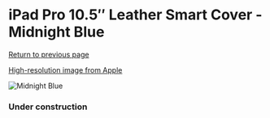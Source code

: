 # iPad Pro 10.5″ Leather Smart Cover - Midnight Blue

[Return to previous page](/ipad_pro105)

[High-resolution image from Apple](https://store.storeimages.cdn-apple.com/8756/as-images.apple.com/is/MPUA2?wid=4500&hei=4500&fmt=png)

<div style="width: 384px"><img src="/everypreview/MPUA2.png" alt="Midnight Blue"></div>

### Under construction
